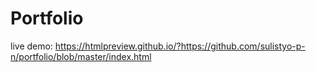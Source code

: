# Portfolio

live demo: https://htmlpreview.github.io/?https://github.com/sulistyo-p-n/portfolio/blob/master/index.html
